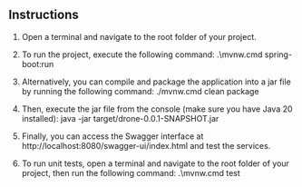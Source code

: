 ## Instructions

1. Open a terminal and navigate to the root folder of your project.

2. To run the project, execute the following command:
   .\mvnw.cmd spring-boot:run

3. Alternatively, you can compile and package the application into a jar file by running the following command:
   ./mvnw.cmd clean package

4. Then, execute the jar file from the console (make sure you have Java 20  installed):
   java -jar target/drone-0.0.1-SNAPSHOT.jar

5. Finally, you can access the Swagger interface at http://localhost:8080/swagger-ui/index.html and test the services.

6. To run unit tests, open a terminal and navigate to the root folder of your project, then run the following command:
   .\mvnw.cmd test

